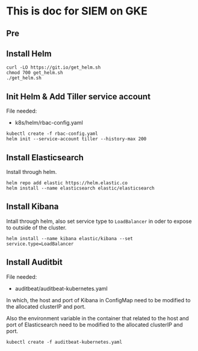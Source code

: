 # This is doc for SIEM on GKE

## Pre


## Install Helm
```
curl -LO https://git.io/get_helm.sh
chmod 700 get_helm.sh
./get_helm.sh
```

## Init Helm & Add Tiller service account
File needed:
+ k8s/helm/rbac-config.yaml
```
kubectl create -f rbac-config.yaml
helm init --service-account tiller --history-max 200
```
## Install Elasticsearch

Install through helm.
```
helm repo add elastic https://helm.elastic.co
helm install --name elasticsearch elastic/elasticsearch
```


## Install Kibana
Intall through helm, also set service type to `LoadBalancer` in oder to expose to outside of the cluster.
```
helm install --name kibana elastic/kibana --set service.type=LoadBalancer
```

## Install Auditbit

File needed:
+ auditbeat/auditbeat-kubernetes.yaml

In which, the host and port of Kibana in ConfigMap need to be modified to the allocated clusterIP and port.

Also the environment variable in the container that related to the host and port of Elasticsearch need to be modified to the allocated clusterIP and port. 

```
kubectl create -f auditbeat-kubernetes.yaml
```


